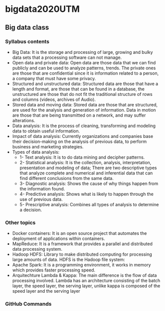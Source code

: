 # bigdata2020UTM

## Big data class

### Syllabus contents

* Big Data: It is the storage and processing of large, growing and bulky data sets that a processing software can not manage.
* Open data and private data: Open data are those data that we can find publicly and can be used to analyze patterns, trends. The private ones are those that are confidential since it is information related to a person, a company that must have some privacy.
* Structured and unstructured data: Structured data are those that have a length and format, are those that can be found in a database, the unstructured are those that do not fit the traditional structure of rows and columns (videos, archives of Audio).
* Stored data and moving data: Stored data are those that are structured, are used for the analysis and generation of information. Data in motion are those that are being transmitted on a network, and may suffer alterations.
* Data analysis: It is the process of cleaning, transforming and modeling data to obtain useful information.
* Impact of data analysis: Currently organizations and companies base their decision-making on the analysis of previous data, to perform business and marketing strategies.
* Types of data analysis:
  * 1- Text analysis: It is to do data mining and decipher patterns.
  * 2- Statistical analysis: It is the collection, analysis, interpretation, presentation and modeling of data; There are two descriptive types that analyze complete and numerical and inferential data that can find different conclusions from the same data.
  * 3- Diagnostic analysis: Shows the cause of why things happen from the information found.
  * 4- Predictive analysis: Shows what is likely to happen through the use of previous data.
  * 5- Prescriptive analysis: Combines all types of analysis to determine a decision.

### Other topics

* Docker containers: It is an open source project that automates the deployment of applications within containers.
* MapReduce: It is a framework that provides a parallel and distributed data processing system.
* Hadoop HDFS: Library to make distributed computing for processing large amounts of data. HDFS is the Hadoop file system:
* Apache Spark: It is a programming environment, it works in memory which provides faster processing speed.
* Arquitechture Lambda & Kappa: The main difference is the flow of data processing involved. Lambda has an architecture consisting of the batch layer, the speed layer, the serving layer, unlike kappa is composed of the speed layer and the serving layer

### GitHub Commands

